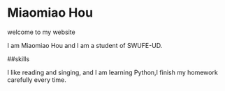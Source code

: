 #  Miaomiao Hou

welcome to my website

I am Miaomiao Hou and I am a student of SWUFE-UD.

##skills

I like reading and singing, and I am learning Python,I finish my homework carefully every time.


 
